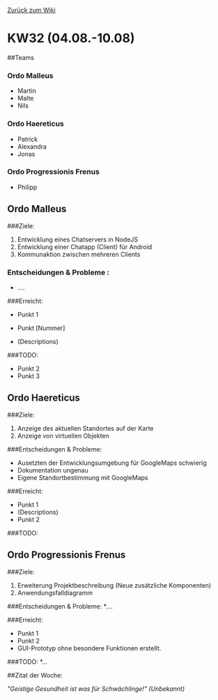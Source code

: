 [Zurück zum Wiki](https://github.com/Institute-Web-Science-and-Technologies/GeoVisualization/wiki/Entwicklungstagebuch)
# KW32 (04.08.-10.08)
##Teams
### Ordo Malleus
* Martin 
* Malte 
* Nils

### Ordo Haereticus
* Patrick
* Alexandra
* Jonas

### Ordo Progressionis Frenus
* Philipp

## Ordo Malleus
###Ziele:
 1. Entwicklung eines Chatservers in NodeJS
 2. Entwicklung einer Chatapp (Client) für Android
 3. Kommunaktion zwischen mehreren Clients

### Entscheidungen & Probleme :
* ....

###Erreicht:
* Punkt 1

* Punkt [Nummer]
 * (Descriptions)

###TODO:
* Punkt 2
* Punkt 3 

## Ordo Haereticus
###Ziele:
 1. Anzeige des aktuellen Standortes auf der Karte
 2. Anzeige von virtuellen Objekten
 
###Entscheidungen & Probleme:

 * Ausetzten der Entwicklungsumgebung für GoogleMaps schwierig
 * Dokumentation ungenau
 * Eigene Standortbestimmung mit GoogleMaps
 

###Erreicht:
* Punkt 1
 * (Descriptions)
* Punkt 2

###TODO:

## Ordo Progressionis Frenus
###Ziele:
 1. Erweiterung Projektbeschreibung (Neue zusätzliche Komponenten)
 2. Anwendungsfalldiagramm

###Entscheidungen & Probleme:
*....

###Erreicht:
* Punkt 1
* Punkt 2
* GUI-Prototyp ohne besondere Funktionen erstellt.

###TODO:
*...

##Zitat der Woche:

_"Geistige Gesundheit ist was für Schwächlinge!" (Unbekannt)_
